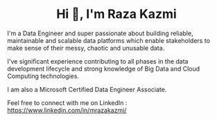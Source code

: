 <h1 align='center'>Hi 👋, I'm Raza Kazmi</h1>

I'm a Data Engineer and super passionate about building reliable, maintainable and scalable data platforms which enable stakeholders to make sense of their messy, chaotic and unusable data.

I've significant experience contributing to all phases in the data development lifecycle and strong knowledge of Big Data and Cloud Computing technologies. 

I am also a Microsoft Certified Data Engineer Associate.

Feel free to connect with me on LinkedIn : https://www.linkedin.com/in/mrazakazmi/
